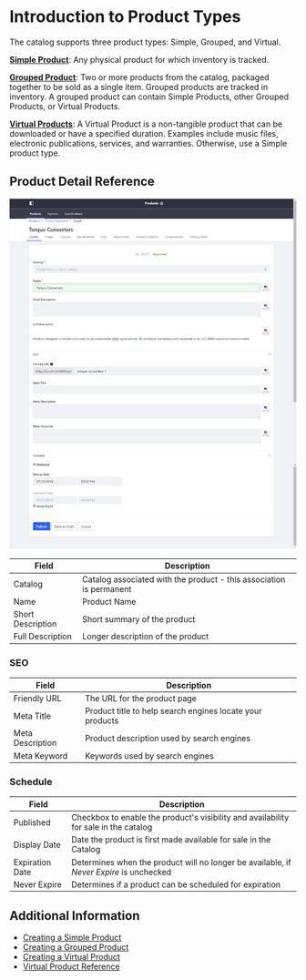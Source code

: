 # Introduction to Product Types

The catalog supports three product types: Simple, Grouped, and Virtual.

**[Simple Product](../managing-a-catalog/creating-a-simple-product.md)**: Any physical product for which inventory is tracked.

**[Grouped Product](../managing-a-catalog/creating-a-grouped-product.md)**: Two or more products from the catalog, packaged together to be sold as a single item. Grouped products are tracked in inventory. A grouped product can contain Simple Products, other Grouped Products, or Virtual Products.

**[Virtual Products](../managing-a-catalog/creating-a-virtual-product.md)**: A Virtual Product is a non-tangible product that can be downloaded or have a specified duration. Examples include music files, electronic publications, services, and warranties. Otherwise, use a Simple product type.

## Product Detail Reference

![Product Details](./introduction-to-product-types/images/01.png)

| Field | Description |
| --- | --- |
| Catalog | Catalog associated with the product - this association is permanent |
| Name | Product Name |
| Short Description | Short summary of the product |
| Full Description | Longer description of the product |

### SEO

| Field | Description |
| --- | --- |
| Friendly URL | The URL for the product page |
| Meta Title |  Product title to help search engines locate your products |
| Meta Description | Product description used by search engines |
| Meta Keyword | Keywords used by search engines |

### Schedule

| Field | Description |
| --- | --- |
| Published | Checkbox to enable the product's visibility and availability for sale in the catalog |
| Display Date | Date the product is first made available for sale in the Catalog |
| Expiration Date | Determines when the product will no longer be available, if _Never Expire_ is unchecked |
| Never Expire | Determines if a product can be scheduled for expiration |

## Additional Information

* [Creating a Simple Product](../managing-a-catalog/creating-a-simple-product.md)
* [Creating a Grouped Product](../managing-a-catalog/creating-a-grouped-product.md)
* [Creating a Virtual Product](../managing-a-catalog/creating-a-virtual-product.md)
* [Virtual Product Reference](../managing-a-catalog/virtual-product-reference.md)
